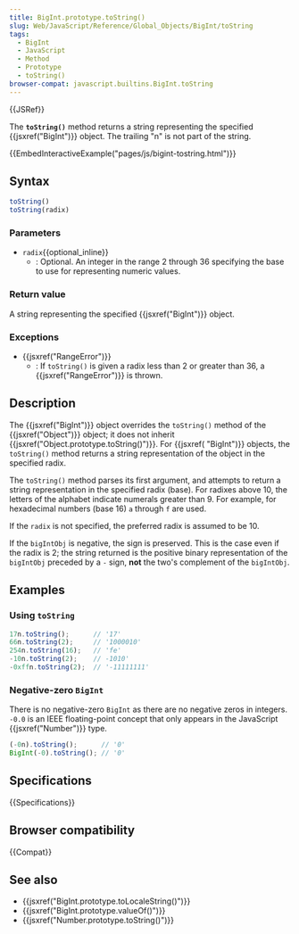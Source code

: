 ```yaml
---
title: BigInt.prototype.toString()
slug: Web/JavaScript/Reference/Global_Objects/BigInt/toString
tags:
  - BigInt
  - JavaScript
  - Method
  - Prototype
  - toString()
browser-compat: javascript.builtins.BigInt.toString
---
```

{{JSRef}}

The **`toString()`** method returns a string representing the specified
{{jsxref("BigInt")}} object. The trailing "n" is not part of the string.

{{EmbedInteractiveExample("pages/js/bigint-tostring.html")}}

## Syntax

```js
toString()
toString(radix)
```

### Parameters

- `radix`{{optional_inline}}
  - : Optional. An integer in the range 2 through 36 specifying the base to use
    for representing numeric values.

### Return value

A string representing the specified {{jsxref("BigInt")}} object.

### Exceptions

- {{jsxref("RangeError")}}
  - : If `toString()` is given a radix less than 2 or greater than 36, a
    {{jsxref("RangeError")}} is thrown.

## Description

The {{jsxref("BigInt")}} object overrides the `toString()` method of the
{{jsxref("Object")}} object; it does not inherit
{{jsxref("Object.prototype.toString()")}}. For
{{jsxref( "BigInt")}} objects, the `toString()` method returns a string
representation of the object in the specified radix.

The `toString()` method parses its first argument, and attempts to return a
string representation in the specified radix (base). For radixes above 10, the
letters of the alphabet indicate numerals greater than 9. For example, for
hexadecimal numbers (base 16) `a` through `f` are used.

If the `radix` is not specified, the preferred radix is assumed to be 10.

If the `bigIntObj` is negative, the sign is preserved. This is the case even if
the radix is 2; the string returned is the positive binary representation of the
`bigIntObj` preceded by a `-` sign, **not** the two's complement of the
`bigIntObj`.

## Examples

### Using `toString`

```js
17n.toString();      // '17'
66n.toString(2);     // '1000010'
254n.toString(16);   // 'fe'
-10n.toString(2);    // -1010'
-0xffn.toString(2);  // '-11111111'
```

### Negative-zero `BigInt`

There is no negative-zero `BigInt` as there are no negative zeros in integers.
`-0.0` is an IEEE floating-point concept that only appears in the JavaScript
{{jsxref("Number")}} type.

```js
(-0n).toString();      // '0'
BigInt(-0).toString(); // '0'
```

## Specifications

{{Specifications}}

## Browser compatibility

{{Compat}}

## See also

- {{jsxref("BigInt.prototype.toLocaleString()")}}
- {{jsxref("BigInt.prototype.valueOf()")}}
- {{jsxref("Number.prototype.toString()")}}
